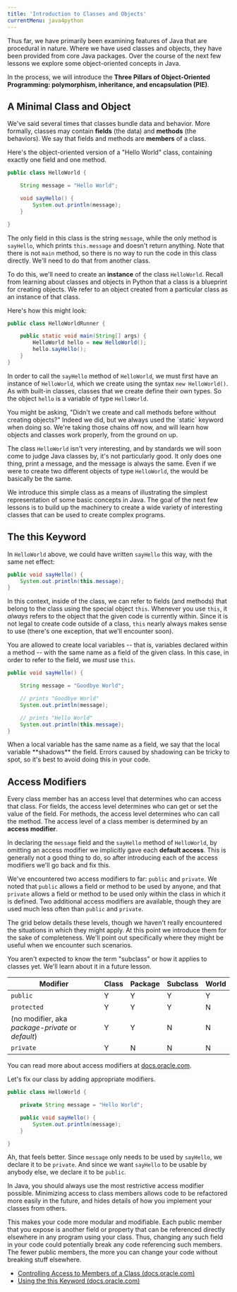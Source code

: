 ```yaml
---
title: 'Introduction to Classes and Objects'
currentMenu: java4python
---
```


Thus far, we have primarily been examining features of Java that are procedural in nature. Where we have used classes and objects, they have been provided from core Java packages. Over the course of the next few lessons we explore some object-oriented concepts in Java.

In the process, we will introduce the **Three Pillars of Object-Oriented Programming: polymorphism, inheritance, and encapsulation (PIE)**.

## A Minimal Class and Object

We've said several times that classes bundle data and behavior. More formally, classes may contain **fields** (the data) and **methods** (the behaviors). We say that fields and methods are **members** of a class.

Here's the object-oriented version of a "Hello World" class, containing exactly one field and one method.

```java
public class HelloWorld {

    String message = "Hello World";

    void sayHello() {
        System.out.println(message);
    }

}
```

The only field in this class is the string `message`, while the only method is `sayHello`, which prints `this.message` and doesn't return anything. Note that there is not `main` method, so there is no way to run the code in this class directly. We'll need to do that from another class.

To do this, we'll need to create an **instance** of the class `HelloWorld`. Recall from learning about classes and objects in Python that a class is a blueprint for creating objects. We refer to an object created from a particular class as an instance of that class.

Here's how this might look:

```java
public class HelloWorldRunner {

    public static void main(String[] args) {
        HelloWorld hello = new HelloWorld();
        hello.sayHello();
    }
}
```

In order to call the `sayHello` method of `HelloWorld`, we must first have an instance of `HelloWorld`, which we create using the syntax `new HelloWorld()`. As with built-in classes, classes that we create define their own types. So the object `hello` is a variable of type `HelloWorld`.

<aside class="aside-note" markdown="1">
You might be asking, "Didn't we create and call methods before without creating objects?" Indeed we did, but we always used the `static` keyword when doing so. We're taking those chains off now, and will learn how objects and classes work properly, from the ground on up.
</aside>

The class `HelloWorld` isn't very interesting, and by standards we will soon come to judge Java classes by, it's not particularly good. It only does one thing, print a message, and the message is always the same. Even if we were to create two different objects of type `HelloWorld`, the would be basically be the same.

We introduce this simple class as a means of illustrating the simplest representation of some basic concepts in Java. The goal of the next few lessons is to build up the machinery to create a wide variety of interesting classes that can be used to create complex programs.

## The this Keyword

In `HelloWorld` above, we could have written `sayHello` this way, with the same net effect:

```java
public void sayHello() {
    System.out.println(this.message);
}
```

In this context, inside of the class, we can refer to fields (and methods) that belong to the class using the special object `this`. Whenever you use `this`, it *always* refers to the object that the given code is currently within. Since it is not legal to create code outside of a class, `this` nearly always makes sense to use (there's one exception, that we'll encounter soon).

You are allowed to create local variables -- that is, variables declared within a method -- with the same name as a field of the given class. In this case, in order to refer to the field, we *must* use `this`.

```java
public void sayHello() {

    String message = "Goodbye World";

    // prints "Goodbye World"
    System.out.println(message);

    // prints "Hello World"
    System.out.println(this.message);
}
```

<aside class="aside-pro-tip" markdown="1">
When a local variable has the same name as a field, we say that the local variable **shadows** the field. Errors caused by shadowing can be tricky to spot, so it's best to avoid doing this in your code.
</aside>

## Access Modifiers

Every class member has an access level that determines who can access that class. For fields, the access level determines who can get or set the value of the field. For methods, the access level determines who can call the method. The access level of a class member is determined by an **access modifier**.

In declaring the `message` field and the `sayHello` method of `HelloWorld`, by omitting an access modifier we implicitly gave each **default access**. This is generally not a good thing to do, so after introducing each of the access modifiers we'll go back and fix this.

We've encountered two access modifiers to far: `public` and `private`. We noted that `public` allows a field or method to be used by anyone, and that `private` allows a field or method to be used only within the class in which it is defined. Two additional access modifiers are available, though they are used much less often than `public` and `private`.

The grid below details these levels, though we haven't really encountered the situations in which they might apply. At this point we introduce them for the sake of completeness. We'll point out specifically where they might be useful when we encounter such scenarios.

<aside class="aside-note" markdown="1">
You aren't expected to know the term "subclass" or how it applies to classes yet. We'll learn about it in a future lesson.
</aside>

Modifier | Class | Package | Subclass | World
---------|-------|---------|----------|-------|
`public` | Y | Y | Y | Y
`protected` | Y | Y | Y | N
(no modifier, aka *package-private* or *default*) | Y | Y | N | N
`private` | Y | N | N | N

You can read more about access modifiers at [docs.oracle.com][access-modifiers].

Let's fix our class by adding appropriate modifiers.

```java
public class HelloWorld {

    private String message = "Hello World";

    public void sayHello() {
        System.out.println(message);
    }

}
```

Ah, that feels better. Since `message` only needs to be used by `sayHello`, we declare it to be `private`. And since we want `sayHello` to be usable by anybody else, we declare it to be `public`.

<aside class="aside-pro-tip" markdown="1">
In Java, you should always use the most restrictive access modifier possible. Minimizing access to class members allows code to be refactored more easily in the future, and hides details of how you implement your classes from others.

This makes your code more modular and modifiable. Each public member that you expose is another field or property that can be referenced directly elsewhere in any program using your class. Thus, changing any such field in your code could potentially break any code referencing such members. The fewer public members, the more you can change your code without breaking stuff elsewhere.
</aside>

- [Controlling Access to Members of a Class (docs.oracle.com)][access-modifiers]
- [Using the this Keyword (docs.oracle.com)](https://docs.oracle.com/javase/tutorial/java/javaOO/thiskey.html)


[access-modifiers]: https://docs.oracle.com/javase/tutorial/java/javaOO/accesscontrol.html
